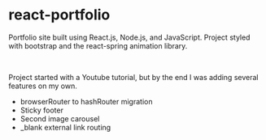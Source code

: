 # react-portfolio

Portfolio site built using React.js, Node.js, and JavaScript. Project styled with bootstrap and the react-spring animation library.

<br>

Project started with a Youtube tutorial, but by the end I was adding several features on my own.
  - browserRouter to hashRouter migration
  - Sticky footer
  - Second image carousel
  - _blank external link routing
